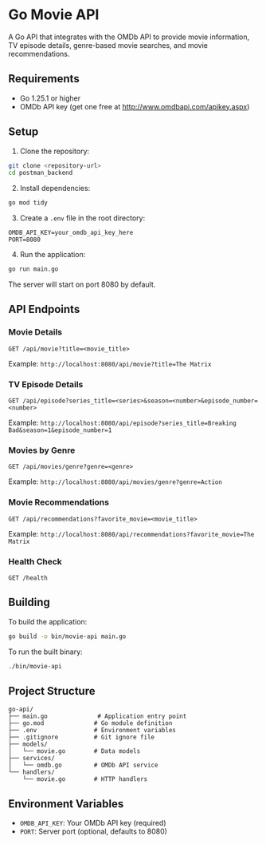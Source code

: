# Go Movie API

A Go API that integrates with the OMDb API to provide movie information, TV episode details, genre-based movie searches, and movie recommendations.

## Requirements

- Go 1.25.1 or higher
- OMDb API key (get one free at http://www.omdbapi.com/apikey.aspx)

## Setup

1. Clone the repository:
```bash
git clone <repository-url>
cd postman_backend
```

2. Install dependencies:
```bash
go mod tidy
```

3. Create a `.env` file in the root directory:
```
OMDB_API_KEY=your_omdb_api_key_here
PORT=8080
```

4. Run the application:
```bash
go run main.go
```

The server will start on port 8080 by default.

## API Endpoints

### Movie Details
```
GET /api/movie?title=<movie_title>
```
Example: `http://localhost:8080/api/movie?title=The Matrix`

### TV Episode Details
```
GET /api/episode?series_title=<series>&season=<number>&episode_number=<number>
```
Example: `http://localhost:8080/api/episode?series_title=Breaking Bad&season=1&episode_number=1`

### Movies by Genre
```
GET /api/movies/genre?genre=<genre>
```
Example: `http://localhost:8080/api/movies/genre?genre=Action`

### Movie Recommendations
```
GET /api/recommendations?favorite_movie=<movie_title>
```
Example: `http://localhost:8080/api/recommendations?favorite_movie=The Matrix`

### Health Check
```
GET /health
```

## Building

To build the application:
```bash
go build -o bin/movie-api main.go
```

To run the built binary:
```bash
./bin/movie-api
```

## Project Structure

```
go-api/
├── main.go              # Application entry point
├── go.mod              # Go module definition
├── .env                # Environment variables
├── .gitignore          # Git ignore file
├── models/
│   └── movie.go        # Data models
├── services/
│   └── omdb.go         # OMDb API service
└── handlers/
    └── movie.go        # HTTP handlers
```

## Environment Variables

- `OMDB_API_KEY`: Your OMDb API key (required)
- `PORT`: Server port (optional, defaults to 8080)
